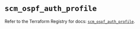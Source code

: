 # `scm_ospf_auth_profile`

Refer to the Terraform Registry for docs: [`scm_ospf_auth_profile`](https://registry.terraform.io/providers/paloaltonetworks/scm/1.0.2/docs/resources/ospf_auth_profile).
